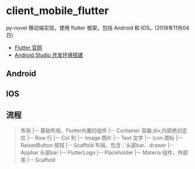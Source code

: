 # client_mobile_flutter

py-novel 移动端实现，使用 flutter 框架，包括 Android 和 IOS。(2018年11月04日)

- [Flutter 官网](https://flutterchina.club/get-started/install/)
- [Android Studio 开发环境搭建](https://www.jianshu.com/p/e3a7b779539e)

## Android

## IOS

## 流程

> 布局
|-- 基础布局，Flutter内置的组件
    |-- Container               容器,div,内部绝对定位
    |-- Row                     行
    |-- Col                     列
    |-- Image                   图片
    |-- Text                    文字
    |-- Icon                    图标
    |-- RaisedButton            按钮
    |-- Scaffold                布局。包含：头部bar、drawer
    |-- Appbar                  头部bar
    |-- FlutterLogo
    |-- Placeholder
|-- Materia 组件，外部库
    |-- Scaffold


